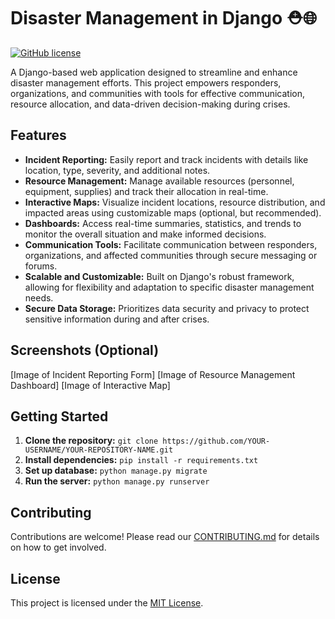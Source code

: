 # Disaster Management in Django ⛑️🌐

[![GitHub license](https://img.shields.io/github/license/brianmurutu/Disaster-Management-in-Django-PLP-Project)](https://github.com/brianmurutu/Disaster-Management-in-Django-PLP-Project/blob/main/LICENSE) 

A Django-based web application designed to streamline and enhance disaster management efforts. This project empowers responders, organizations, and communities with tools for effective communication, resource allocation, and data-driven decision-making during crises.

## Features

* **Incident Reporting:**  Easily report and track incidents with details like location, type, severity, and additional notes.
* **Resource Management:** Manage available resources (personnel, equipment, supplies) and track their allocation in real-time.
* **Interactive Maps:** Visualize incident locations, resource distribution, and impacted areas using customizable maps (optional, but recommended).
* **Dashboards:**  Access real-time summaries, statistics, and trends to monitor the overall situation and make informed decisions.
* **Communication Tools:**  Facilitate communication between responders, organizations, and affected communities through secure messaging or forums.
* **Scalable and Customizable:**  Built on Django's robust framework, allowing for flexibility and adaptation to specific disaster management needs.
* **Secure Data Storage:**  Prioritizes data security and privacy to protect sensitive information during and after crises.

## Screenshots (Optional)

[Image of Incident Reporting Form]
[Image of Resource Management Dashboard]
[Image of Interactive Map]

## Getting Started

1. **Clone the repository:**  `git clone https://github.com/YOUR-USERNAME/YOUR-REPOSITORY-NAME.git`
2. **Install dependencies:**  `pip install -r requirements.txt`
3. **Set up database:**  `python manage.py migrate`
4. **Run the server:**  `python manage.py runserver`

## Contributing

Contributions are welcome! Please read our [CONTRIBUTING.md](CONTRIBUTING.md) for details on how to get involved.

## License

This project is licensed under the [MIT License](LICENSE).

